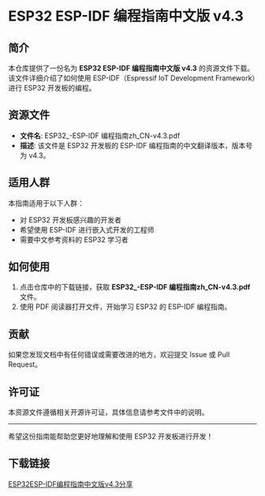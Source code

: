 # ESP32 ESP-IDF 编程指南中文版 v4.3

## 简介

本仓库提供了一份名为 **ESP32 ESP-IDF 编程指南中文版 v4.3** 的资源文件下载。该文件详细介绍了如何使用 ESP-IDF（Espressif IoT Development Framework）进行 ESP32 开发板的编程。

## 资源文件

- **文件名**: ESP32_-ESP-IDF 编程指南zh_CN-v4.3.pdf
- **描述**: 该文件是 ESP32 开发板的 ESP-IDF 编程指南的中文翻译版本，版本号为 v4.3。

## 适用人群

本指南适用于以下人群：

- 对 ESP32 开发板感兴趣的开发者
- 希望使用 ESP-IDF 进行嵌入式开发的工程师
- 需要中文参考资料的 ESP32 学习者

## 如何使用

1. 点击仓库中的下载链接，获取 **ESP32_-ESP-IDF 编程指南zh_CN-v4.3.pdf** 文件。
2. 使用 PDF 阅读器打开文件，开始学习 ESP32 的 ESP-IDF 编程指南。

## 贡献

如果您发现文档中有任何错误或需要改进的地方，欢迎提交 Issue 或 Pull Request。

## 许可证

本资源文件遵循相关开源许可证，具体信息请参考文件中的说明。

---

希望这份指南能帮助您更好地理解和使用 ESP32 开发板进行开发！

## 下载链接

[ESP32ESP-IDF编程指南中文版v4.3分享](https://pan.quark.cn/s/30499b80041a)